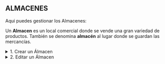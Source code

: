 ## **ALMACENES**

Aqui puedes gestionar los Almacenes:  

Un **Almacen** es un local comercial donde se vende una gran variedad de productos. También se denomina <b>almacén</b> al lugar donde se guardan las mercancías.  

<details><summary class="text-primary">1. Crear un Álmacen</summary>
        <p>1.1 En la esquina inferior derecha, haz clic en el <b>Boton + Rojo</b></p>
        <p>1.2 Digita el <b>Nombre</b> del Almacén</p>
        <p>1.3 Selecciona la <b>Lista de Precios</b> que manejara este almacén.</p>
        <p>1.4 Selecciona el <b>Departamento</b> y la <b>Ciudad</b> donde esta ubicado el Almacén.</p>
        <p>1.5 Para finalizar haz clic en <b>Guardar</b>.</p>
</details>

<details><summary class="text-primary">2. Editar un Álmacen</summary>
        <p>2.1 Haz clic derecho sobre el Almacén y selecciona <b>Editar</b>.</p>
        <p>2.2 Edita los campos necesarios.</p>
        <p>2.3 Haz clic en <b>Guardar</b>.</p>
</details>